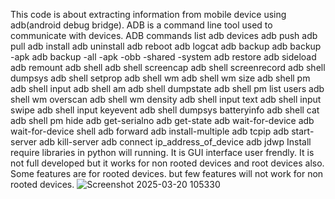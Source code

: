 This code is about extracting information from mobile device using adb(android debug bridge).
ADB is a command line tool used to communicate with devices.
ADB commands list
adb devices
adb push
adb pull
adb install
adb uninstall
adb reboot
adb logcat
adb backup
adb backup -apk
adb backup -all -apk -obb -shared -system
adb restore
adb sideload
adb remount
adb shell
adb shell screencap
adb shell screenrecord
adb shell dumpsys
adb shell setprop
adb shell wm
adb shell wm size
adb shell pm
adb shell input
adb shell am
adb shell dumpstate
adb shell pm list users
adb shell wm overscan
adb shell wm density
adb shell input text
adb shell input swipe
adb shell input keyevent
adb shell dumpsys batteryinfo
adb shell cat
adb shell pm hide
adb get-serialno
adb get-state
adb wait-for-device
adb wait-for-device shell
adb forward
adb install-multiple
adb tcpip
adb start-server
adb kill-server
adb connect ip_address_of_device
adb jdwp
Install require libraries in python will running.
It is GUI interface user frendly.
It is not full developed but it works for non rooted devices and root devices also.
Some features are for rooted devices. but few features will not work for non rooted devices.
![Screenshot 2025-03-20 105330](https://github.com/user-attachments/assets/68fddf3a-12bf-41c7-ae2f-5935d719a5ac)

